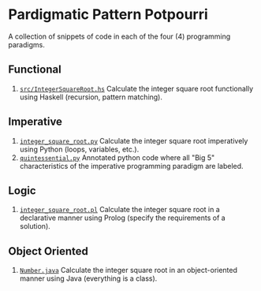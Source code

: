 # Pardigmatic Pattern Potpourri

A collection of snippets of code in each of the four (4) programming paradigms.

## Functional

1. [`src/IntegerSquareRoot.hs`](./functional/src/IntegerSquareRootD.hs) Calculate the integer square root functionally using Haskell (recursion, pattern matching).

## Imperative

1. [`integer_square_root.py`](./imperative/integer_square_root.py) Calculate the integer square root imperatively using Python (loops, variables, etc.).
2. [`quintessential.py`](./imperative/quintessential.py) Annotated python code where all "Big 5" characteristics of the imperative programming paradigm are labeled.

## Logic

1. [`integer_square_root.pl`](./logic/integer_square_rootd.pl) Calculate the integer square root in a declarative manner using Prolog (specify the requirements of a solution).

## Object Oriented
1. [`Number.java`](./oo/NumberD.java) Calculate the integer square root in an object-oriented manner using Java (everything is a class).


